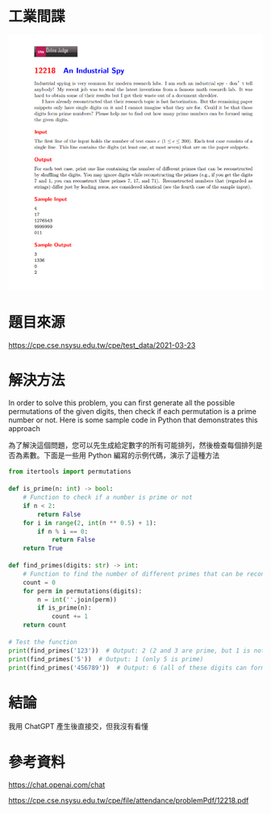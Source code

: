 # 工業間諜
![GITHUB](https://github.com/DrEamOAO/alg111a01/blob/main/homework/picture/%E8%9E%A2%E5%B9%95%E6%93%B7%E5%8F%96%E7%95%AB%E9%9D%A2%202023-01-08%20123123.png)

# 題目來源
https://cpe.cse.nsysu.edu.tw/cpe/test_data/2021-03-23

# 解決方法
In order to solve this problem, you can first generate all the possible permutations of the given digits, then check if each permutation is a prime number or not. Here is some sample code in Python that demonstrates this approach

為了解決這個問題，您可以先生成給定數字的所有可能排列，然後檢查每個排列是否為素數。下面是一些用 Python 編寫的示例代碼，演示了這種方法


```python
from itertools import permutations

def is_prime(n: int) -> bool:
    # Function to check if a number is prime or not
    if n < 2:
        return False
    for i in range(2, int(n ** 0.5) + 1):
        if n % i == 0:
            return False
    return True

def find_primes(digits: str) -> int:
    # Function to find the number of different primes that can be reconstructed from the given digits
    count = 0
    for perm in permutations(digits):
        n = int(''.join(perm))
        if is_prime(n):
            count += 1
    return count

# Test the function
print(find_primes('123'))  # Output: 2 (2 and 3 are prime, but 1 is not)
print(find_primes('5'))  # Output: 1 (only 5 is prime)
print(find_primes('456789'))  # Output: 6 (all of these digits can form prime numbers)
```

# 結論

我用 ChatGPT 產生後直接交，但我沒有看懂

# 參考資料
https://chat.openai.com/chat

https://cpe.cse.nsysu.edu.tw/cpe/file/attendance/problemPdf/12218.pdf
